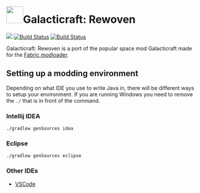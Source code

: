 # <img src="https://raw.githubusercontent.com/teamgalacticraft/Galacticraft-Rewoven/master/src/main/resources/assets/galacticraft-rewoven/icon.png" width="45" height="45" >Galacticraft: Rewoven
[![](https://img.shields.io/discord/449966345665249290.svg?colorB=7289DA&label=Discord&style=flat-square)](https://discord.gg/N4ndFkr) [![Build Status](https://travis-ci.com/teamgalacticraft/Galacticraft-Rewoven.svg?branch=master)](https://travis-ci.com/teamgalacticraft/Galacticraft-Rewoven) [![Build Status](http://ci.joezwet.me:8080/job/Galacticraft-Rewoven/job/master/badge/icon?style=flat-square)](http://ci.joezwet.me:8080/job/Galacticraft-Rewoven/job/master)

Galacticraft: Rewoven is a port of the popular space mod Galacticraft made for the [Fabric modloader](https://fabricmc.net/2018/12/10/announcement.html).

## Setting up a modding environment
Depending on what IDE you use to write Java in, there will be different ways to setup your environment.
If you are running Windows you need to remove the `./` that is in front of the command.

### Intellij IDEA
```
./gradlew genSources idea
```

### Eclipse
```
./gradlew genSources eclipse
```

### Other IDEs
* [VSCode](https://fabricmc.net/wiki/setup:vscode)
